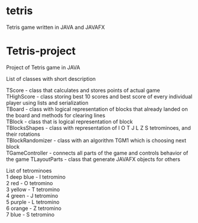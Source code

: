 # tetris
Tetris game written in JAVA and JAVAFX

# Tetris-project
Project of Tetris game in JAVA  

List of classes with short description  

TScore            - class that calculates and stores points of actual game  
THighScore        - class storing best 10 scores and best score of every individual player using lists and serialization  
TBoard            - class with logical representation of blocks that already landed on the board and methods for clearing lines  
TBlock            - class that is logical representation of block  
TBlocksShapes     - class with representation of  I O T J L Z S tetrominoes, and their rotations  
TBlockRandomizer  - class with an algorithm TGM1 which is choosing next block  
TGameController   - connects all parts of the game and controls behavior of the game
TLayoutParts      - class that generate JAVAFX objects for others 

List of tetrominoes  
1 deep blue - I tetromino  
2 red       - O tetromino  
3 yellow    - T tetromino  
4 green     - J tetromino  
5 purple    - L tetromino  
6 orange    - Z tetromino  
7 blue      - S tetromino  
